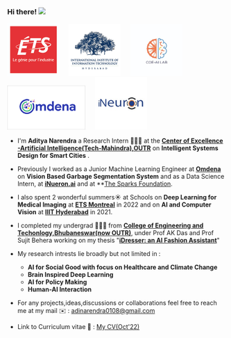### Hi there! <img src="https://raw.githubusercontent.com/MartinHeinz/MartinHeinz/master/wave.gif" width="25">

<p float="center">
  <img src="https://github.com/AdiNarendra98/AdiNarendra98/blob/main/ss/ets.png"  width="120"/>
  &emsp;
  <img src="https://github.com/AdiNarendra98/AdiNarendra98/blob/main/ss/iiithyd.png"  width="120"/>
  &emsp;
  <img src="https://github.com/AdiNarendra98/AdiNarendra98/blob/main/ss/coe%20ai%20logo.jpg"  width="120"/>
  &emsp;
  <img src="https://github.com/AdiNarendra98/AdiNarendra98/blob/main/ss/omdena.png"  width="180"/>
  &emsp;
  <img src="https://github.com/AdiNarendra98/AdiNarendra98/blob/main/ss/ineuron.jpeg"  width="120"/>
</p>

- I'm **Aditya Narendra** a Research Intern 🧑🏻‍💻 at the **[Center of Excellence -Artificial Intelligence(Tech-Mahindra),OUTR](https://www.linkedin.com/company/center-of-excellence-artificial-intelligence-bbsr/mycompany/)** on **Intelligent Systems Design for Smart Cities** .

- Previously I worked as a Junior Machine Learning Engineer at **[Omdena](https://omdena.com)** on **Vision Based Garbage Segmentation System** and as a Data Science Intern, at **[iNueron.ai](https://internship.ineuron.ai)** and at **[The Sparks Foundation](https://internship.thesparksfoundation.info/index.html).

- I also spent 2 wonderful summers☀️ at Schools on **Deep Learning for Medical Imaging** at **[ETS Montreal](https://event.fourwaves.com/dlmi2022/pages)** in 2022 and on **AI and Computer Vision** at **[IIIT Hyderabad](https://cvit.iiit.ac.in/summerschool2021/)** in 2021. 

- I completed my undergrad 👨🏽‍🎓 from **[College of Engineering and Techonlogy,Bhubaneswar(now OUTR)](https://www.cet.edu.in)**, under Prof AK Das and Prof Sujit Behera working on my thesis "**[iDresser: an AI Fashion Assistant](https://github.com/AdiNarendra98/AI-for-Fashion/tree/main/iDresser-An%20AI%20Based%20Fashion%20Assistant)**"

- My research intrests lie broadly but not limited in : 
     - **AI for Social Good with focus on Healthcare and Climate Change**
     - **Brain Inspired Deep Learning** 
     - **AI for Policy Making**
     - **Human-AI Interaction**
 
    
- For any projects,ideas,discussions or collaborations feel free to reach me at my mail ✉️ : adinarendra0108@gmail.com

- Link to Curriculum vitae 📑 : [My CV(Oct'22)](https://drive.google.com/file/d/1k5-LXR_8jMWpIQ6iOVktNafTshrOytsd/view?usp=sharing)








